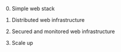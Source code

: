 0. Simple web stack

1. Distributed web infrastructure

2. Secured and monitored web infrastructure

3. Scale up
